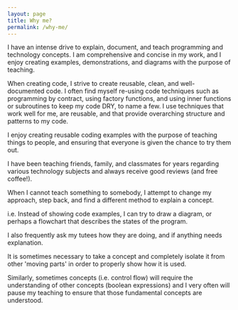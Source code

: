 ```yaml
---
layout: page
title: Why me?
permalink: /why-me/
---
```

I have an intense drive to explain, document, and teach programming and technology concepts. I am comprehensive and concise in my work, and I enjoy creating examples, demonstrations, and diagrams with the purpose of teaching.

When creating code, I strive to create reusable, clean, and well-documented code. I often find myself re-using code techniques such as programming by contract, using factory functions, and using inner functions or subroutines to keep my code DRY, to name a few. I use techniques that work well for me, are reusable, and that provide overarching structure and patterns to my code.

I enjoy creating reusable coding examples with the purpose of teaching things to people, and ensuring that everyone is given the chance to try them out.

I have been teaching friends, family, and classmates for years regarding various technology subjects and always receive good reviews (and free coffee!).

When I cannot teach something to somebody, I attempt to change my approach, step back, and find a different method to explain a concept.

i.e. Instead of showing code examples, I can try to draw a diagram, or perhaps a flowchart that describes the states of the program. 

I also frequently ask my tutees how they are doing, and if anything needs explanation.

It is sometimes necessary to take a concept and completely isolate it from other 'moving parts' in order to properly show how it is used.

Similarly, sometimes concepts (i.e. control flow) will require the understanding of other concepts (boolean expressions) and I very often will pause my teaching to ensure that those fundamental concepts are understood.